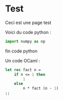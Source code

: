 # Test

Ceci est une page test

Voici du code python :

``` py
import numpy as np
```
fin code python

Un code OCaml :
``` ml
let rec fact n =
    if n <= 1 then
        1
    else
        n * fact (n - 1)
;;
```
